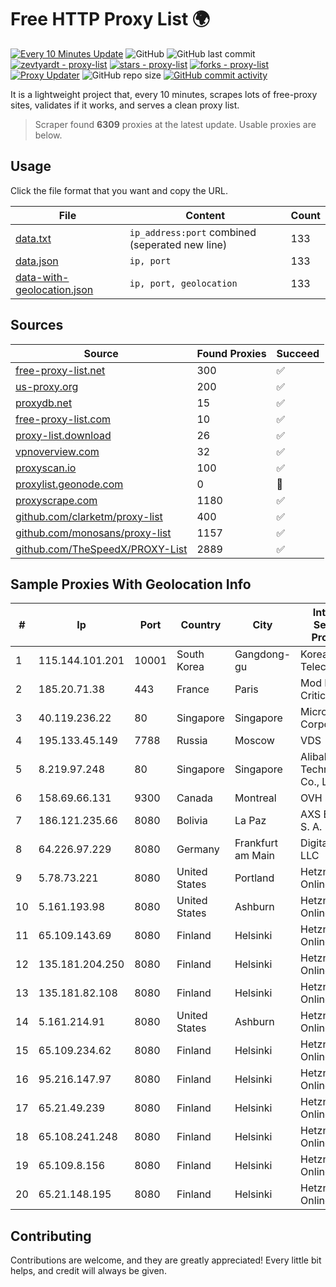 
# Free HTTP Proxy List 🌍

[![Every 10 Minutes Update](https://github.com/mertguvencli/http-proxy-list/actions/workflows/main.yml/badge.svg?branch=main)](https://github.com/mertguvencli/http-proxy-list/actions/workflows/main.yml)
![GitHub](https://img.shields.io/github/license/mertguvencli/http-proxy-list)
![GitHub last commit](https://img.shields.io/github/last-commit/mertguvencli/http-proxy-list)
[![zevtyardt - proxy-list](https://img.shields.io/static/v1?label=zevtyardt&message=proxy-list&color=blue&logo=github)](https://github.com/zevtyardt/proxy-list "Go to GitHub repo")
[![stars - proxy-list](https://img.shields.io/github/stars/zevtyardt/proxy-list?style=social)](https://github.com/zevtyardt/proxy-list)
[![forks - proxy-list](https://img.shields.io/github/forks/zevtyardt/proxy-list?style=social)](https://github.com/zevtyardt/proxy-list)
[![Proxy Updater](https://github.com/zevtyardt/proxy-list/workflows/Proxy%20Updater/badge.svg)](https://github.com/zevtyardt/proxy-list/actions?query=workflow:"Proxy+Updater")
![GitHub repo size](https://img.shields.io/github/repo-size/zevtyardt/proxy-list)
[![GitHub commit activity](https://img.shields.io/github/commit-activity/m/zevtyardt/proxy-list?logo=commits)](https://github.com/zevtyardt/proxy-list/commits/main)

It is a lightweight project that, every 10 minutes, scrapes lots of free-proxy sites, validates if it works, and serves a clean proxy list.

> Scraper found **6309** proxies at the latest update. Usable proxies are below.

## Usage

Click the file format that you want and copy the URL.

|File|Content|Count|
|----|-------|-----|
|[data.txt](https://raw.githubusercontent.com/mertguvencli/http-proxy-list/main/proxy-list/data.txt)|`ip_address:port` combined (seperated new line)|133|
|[data.json](https://raw.githubusercontent.com/mertguvencli/http-proxy-list/main/proxy-list/data.json)|`ip, port`|133|
|[data-with-geolocation.json](https://raw.githubusercontent.com/mertguvencli/http-proxy-list/main/proxy-list/data-with-geolocation.json)|`ip, port, geolocation`|133|

## Sources

|Source|Found Proxies|Succeed|
|------|-------------|-------|
|[free-proxy-list.net](https://free-proxy-list.net)|300|✅|
|[us-proxy.org](https://www.us-proxy.org)|200|✅|
|[proxydb.net](http://proxydb.net)|15|✅|
|[free-proxy-list.com](https://free-proxy-list.com/?page=&port=&type%5B%5D=http&type%5B%5D=https&up_time=0&search=Search)|10|✅|
|[proxy-list.download](https://www.proxy-list.download/HTTP)|26|✅|
|[vpnoverview.com](https://vpnoverview.com/privacy/anonymous-browsing/free-proxy-servers)|32|✅|
|[proxyscan.io](https://www.proxyscan.io)|100|✅|
|[proxylist.geonode.com](https://proxylist.geonode.com/api/proxy-list?limit=300&page=1&sort_by=lastChecked&sort_type=desc&protocols=http,https)|0|🚫|
|[proxyscrape.com](https://api.proxyscrape.com/v2/?request=displayproxies&protocol=http&timeout=10000&country=all&ssl=all&anonymity=all)|1180|✅|
|[github.com/clarketm/proxy-list](https://raw.githubusercontent.com/clarketm/proxy-list/master/proxy-list-raw.txt)|400|✅|
|[github.com/monosans/proxy-list](https://raw.githubusercontent.com/monosans/proxy-list/main/proxies/http.txt)|1157|✅|
|[github.com/TheSpeedX/PROXY-List](https://raw.githubusercontent.com/TheSpeedX/PROXY-List/master/http.txt)|2889|✅|


## Sample Proxies With Geolocation Info

|#|Ip|Port|Country|City|Internet Service Provider|
|-|--|----|-------|----|-------------------------|
|1|115.144.101.201|10001|South Korea|Gangdong-gu|Korea Telecom|
|2|185.20.71.38|443|France|Paris|Mod Mission Critical LLC|
|3|40.119.236.22|80|Singapore|Singapore|Microsoft Corporation|
|4|195.133.45.149|7788|Russia|Moscow|VDS|
|5|8.219.97.248|80|Singapore|Singapore|Alibaba (US) Technology Co., Ltd.|
|6|158.69.66.131|9300|Canada|Montreal|OVH SAS|
|7|186.121.235.66|8080|Bolivia|La Paz|AXS Bolivia S. A.|
|8|64.226.97.229|8080|Germany|Frankfurt am Main|DigitalOcean, LLC|
|9|5.78.73.221|8080|United States|Portland|Hetzner Online GmbH|
|10|5.161.193.98|8080|United States|Ashburn|Hetzner Online GmbH|
|11|65.109.143.69|8080|Finland|Helsinki|Hetzner Online GmbH|
|12|135.181.204.250|8080|Finland|Helsinki|Hetzner Online GmbH|
|13|135.181.82.108|8080|Finland|Helsinki|Hetzner Online GmbH|
|14|5.161.214.91|8080|United States|Ashburn|Hetzner Online GmbH|
|15|65.109.234.62|8080|Finland|Helsinki|Hetzner Online GmbH|
|16|95.216.147.97|8080|Finland|Helsinki|Hetzner Online GmbH|
|17|65.21.49.239|8080|Finland|Helsinki|Hetzner Online GmbH|
|18|65.108.241.248|8080|Finland|Helsinki|Hetzner Online GmbH|
|19|65.109.8.156|8080|Finland|Helsinki|Hetzner Online GmbH|
|20|65.21.148.195|8080|Finland|Helsinki|Hetzner Online GmbH|



## Contributing

Contributions are welcome, and they are greatly appreciated! Every
little bit helps, and credit will always be given.

